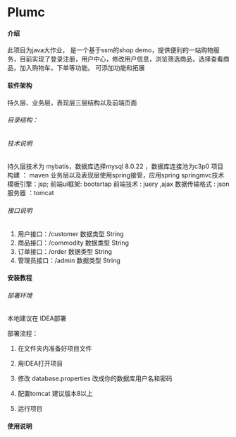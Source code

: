 # Plumc

#### 介绍
 此项目为java大作业，
 是一个基于ssm的shop demo，提供便利的一站购物服务，目前实现了登录注册，用户中心，修改用户信息，浏览筛选商品，选择查看商品，加入购物车，下单等功能。
 可添加功能和拓展

#### 软件架构
持久层、业务层，表现层三层结构以及前端页面

###### 目录结构：


###### 技术说明

持久层技术为 mybatis，数据库选择mysql 8.0.22 ，数据库连接池为c3p0
项目构建 ： maven
业务层以及表现层使用spring接管，应用spring  springmvc技术
模板引擎：jsp;
前端ui框架: bootsrtap 
前端技术 : juery ,ajax
数据传输格式 : json
服务器 ：tomcat

###### 接口说明

1. 用户接口：/customer       数据类型 String
2. 商品接口：/commodity    数据类型 String
3. 订单接口：/order              数据类型 String
4. 管理员接口：/admin        数据类型 String
#### 安装教程

###### 部署环境

本地建议在 IDEA部署

部署流程：

1. 在文件夹内准备好项目文件   

2. 用IDEA打开项目

3. 修改 database.properties  改成你的数据库用户名和密码

4. 配置tomcat  建议版本8以上

5. 运行项目

#### 使用说明

